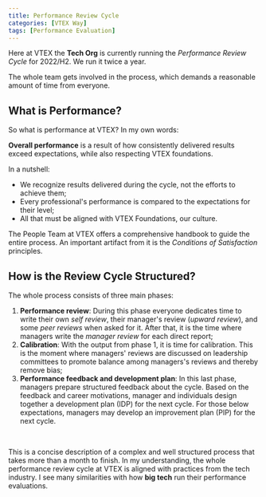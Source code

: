 ```yaml
---
title: Performance Review Cycle
categories: [VTEX Way]
tags: [Performance Evaluation]
---
```


Here at VTEX the **Tech Org** is currently running the *Performance Review Cycle* for 2022/H2. We run it twice a year.

The whole team gets involved in the process, which demands a reasonable amount of time from everyone.

## What is Performance?

So what is performance at VTEX? In my own words:

**Overall performance** is a result of how consistently delivered results exceed expectations, while also respecting VTEX foundations.

In a nutshell:

- We recognize results delivered during the cycle, not the efforts to achieve them;
- Every professional's performance is compared to the expectations for their level;
- All that must be aligned with VTEX Foundations, our culture.

The People Team at VTEX offers a comprehensive handbook to guide the entire process. An important artifact from it is the *Conditions of Satisfaction* principles.

## How is the Review Cycle Structured?

The whole process consists of three main phases:

1. **Performance review**: During this phase everyone dedicates time to write their own *self review*, their manager's review (*upward review*), and some *peer reviews* when asked for it. After that, it is the time where managers write the *manager review* for each direct report;
2. **Calibration**: With the output from phase 1, it is time for calibration. This is the moment where managers' reviews are discussed on leadership committees to promote balance among managers's reviews and thereby remove bias;
3. **Performance feedback and development plan**: In this last phase, managers prepare structured feedback about the cycle. Based on the feedback and career motivations, manager and individuals design together a development plan (IDP) for the next cycle. For those below expectations, managers may develop an improvement plan (PIP) for the next cycle.

<br />

This is a concise description of a complex and well structured process that takes more than a month to finish. In my understanding, the whole performance review cycle at VTEX is aligned with practices from the tech industry. I see many similarities with how **big tech** run their performance evaluations.